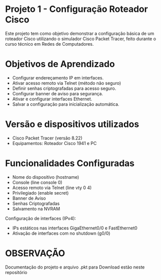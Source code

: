 # Projeto 1 - Configuração Roteador Cisco
Este projeto tem como objetivo demonstrar a configuração básica de um roteador Cisco utilizando o simulador Cisco Packet Tracer, feito durante o curso técnico em Redes de Computadores.

# Objetivos de Aprendizado
- Configurar endereçamento IP em interfaces.
- Ativar acesso remoto via Telnet (método não seguro)
- Definir senhas criptografadas para acesso seguro.
- Configurar banner de aviso para segurança.
- Ativar e configurar interfaces Ethernet.
- Salvar a configuração para inicialização automática.

# Versão e dispositivos utilizados
- Cisco Packet Tracer (versão 8.22)
- Equipamentos: Roteador Cisco 1941 e PC

# Funcionalidades Configuradas
- Nome do dispositivo (hostname)
- Console (line console 0)
- Acesso remoto via Telnet (line vty 0 4)
- Privilegiado (enable secret)
- Banner de Aviso
- Senhas Criptografadas
- Salvamento na NVRAM


Configuração de interfaces (IPv4):
- IPs estáticos nas interfaces GigaEthernet0/0 e FastEthernet0 
- Ativação de interfaces com no shutdown (g0/0)


# OBSERVAÇÃO
Documentação do projeto e arquivo .pkt para Download estão neste repositório
